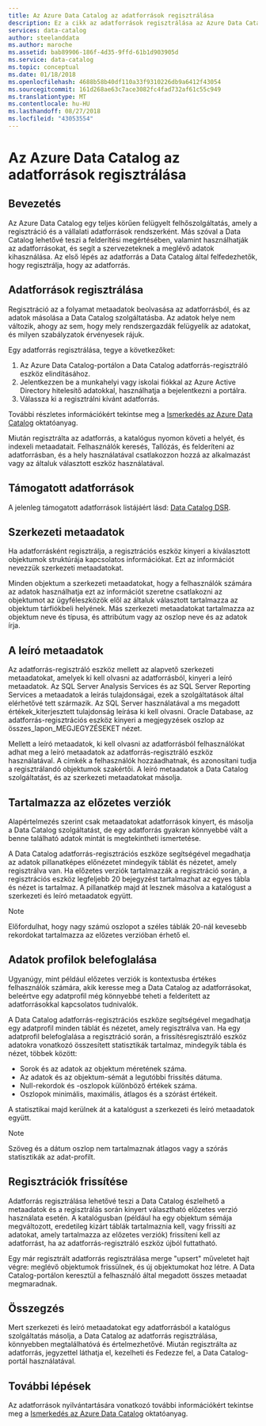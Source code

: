 ```yaml
---
title: Az Azure Data Catalog az adatforrások regisztrálása
description: Ez a cikk az adatforrások regisztrálása az Azure Data Catalog, beleértve a regisztrálás során kinyert metaadatokat tartalmazó mezőket emeli ki.
services: data-catalog
author: steelanddata
ms.author: maroche
ms.assetid: bab89906-186f-4d35-9ffd-61b1d903905d
ms.service: data-catalog
ms.topic: conceptual
ms.date: 01/18/2018
ms.openlocfilehash: 4688b58b40df110a33f9310226db9a6412f43054
ms.sourcegitcommit: 161d268ae63c7ace3082fc4fad732af61c55c949
ms.translationtype: MT
ms.contentlocale: hu-HU
ms.lasthandoff: 08/27/2018
ms.locfileid: "43053554"
---
```

# <a name="register-data-sources-in-azure-data-catalog"></a>Az Azure Data Catalog az adatforrások regisztrálása
## <a name="introduction"></a>Bevezetés
Az Azure Data Catalog egy teljes körűen felügyelt felhőszolgáltatás, amely a regisztráció és a vállalati adatforrások rendszerként. Más szóval a Data Catalog lehetővé teszi a felderítési megértésében, valamint használhatják az adatforrásokat, és segít a szervezeteknek a meglévő adatok kihasználása. Az első lépés az adatforrás a Data Catalog által felfedezhetők, hogy regisztrálja, hogy az adatforrás.

## <a name="register-data-sources"></a>Adatforrások regisztrálása
Regisztráció az a folyamat metaadatok beolvasása az adatforrásból, és az adatok másolása a Data Catalog szolgáltatásba. Az adatok helye nem változik, ahogy az sem, hogy mely rendszergazdák felügyelik az adatokat, és milyen szabályzatok érvényesek rájuk.

Egy adatforrás regisztrálása, tegye a következőket:
1. Az Azure Data Catalog-portálon a Data Catalog adatforrás-regisztráló eszköz elindításához. 
2. Jelentkezzen be a munkahelyi vagy iskolai fiókkal az Azure Active Directory hitelesítő adatokkal, használhatja a bejelentkezni a portálra.
3. Válassza ki a regisztrálni kívánt adatforrás.

További részletes információkért tekintse meg a [Ismerkedés az Azure Data Catalog](data-catalog-get-started.md) oktatóanyag.

Miután regisztrálta az adatforrás, a katalógus nyomon követi a helyét, és indexeli metaadatait. Felhasználók keresés, Tallózás, és felderíteni az adatforrásban, és a hely használatával csatlakozzon hozzá az alkalmazást vagy az általuk választott eszköz használatával.

## <a name="supported-data-sources"></a>Támogatott adatforrások
A jelenleg támogatott adatforrások listájáért lásd: [Data Catalog DSR](data-catalog-dsr.md).

## <a name="structural-metadata"></a>Szerkezeti metaadatok
Ha adatforrásként regisztrálja, a regisztrációs eszköz kinyeri a kiválasztott objektumok struktúrája kapcsolatos információkat. Ezt az információt nevezzük szerkezeti metaadatokat.

Minden objektum a szerkezeti metaadatokat, hogy a felhasználók számára az adatok használhatja ezt az információt szeretne csatlakozni az objektumot az ügyféleszközök elől az általuk választott tartalmazza az objektum tárfiókbeli helyének. Más szerkezeti metaadatokat tartalmazza az objektum neve és típusa, és attribútum vagy az oszlop neve és az adatok írja.

## <a name="descriptive-metadata"></a>A leíró metaadatok
Az adatforrás-regisztráló eszköz mellett az alapvető szerkezeti metaadatokat, amelyek ki kell olvasni az adatforrásból, kinyeri a leíró metaadatok. Az SQL Server Analysis Services és az SQL Server Reporting Services a metaadatok a leírás tulajdonságai, ezek a szolgáltatások által elérhetővé tett származik. Az SQL Server használatával a ms megadott értékek\_kiterjesztett tulajdonság leírása ki kell olvasni. Oracle Database, az adatforrás-regisztrációs eszköz kinyeri a megjegyzések oszlop az összes\_lapon\_MEGJEGYZÉSEKET nézet.

Mellett a leíró metaadatok, ki kell olvasni az adatforrásból felhasználókat adhat meg a leíró metaadatok az adatforrás-regisztráló eszköz használatával. A címkék a felhasználók hozzáadhatnak, és azonosítani tudja a regisztrálandó objektumok szakértői. A leíró metaadatok a Data Catalog szolgáltatást, és az szerkezeti metaadatokat másolja.

## <a name="include-previews"></a>Tartalmazza az előzetes verziók
Alapértelmezés szerint csak metaadatokat adatforrások kinyert, és másolja a Data Catalog szolgáltatást, de egy adatforrás gyakran könnyebbé vált a benne található adatok mintát is megtekintheti ismertetése.

A Data Catalog adatforrás-regisztrációs eszköze segítségével megadhatja az adatok pillanatképes előnézetet mindegyik táblát és nézetet, amely regisztrálva van. Ha előzetes verziók tartalmazzák a regisztráció során, a regisztrációs eszköz legfeljebb 20 bejegyzést tartalmazhat az egyes tábla és nézet is tartalmaz. A pillanatkép majd át lesznek másolva a katalógust a szerkezeti és leíró metaadatok együtt.

> [!NOTE]
> Előfordulhat, hogy nagy számú oszlopot a széles táblák 20-nál kevesebb rekordokat tartalmazza az előzetes verzióban érhető el.
>
>

## <a name="include-data-profiles"></a>Adatok profilok belefoglalása
Ugyanúgy, mint például előzetes verziók is kontextusba értékes felhasználók számára, akik keresse meg a Data Catalog az adatforrásokat, beleértve egy adatprofil még könnyebbé teheti a felderített az adatforrásokkal kapcsolatos tudnivalók.

A Data Catalog adatforrás-regisztrációs eszköze segítségével megadhatja egy adatprofil minden táblát és nézetet, amely regisztrálva van. Ha egy adatprofil belefoglalása a regisztráció során, a frissítésregisztráló eszköz adatokra vonatkozó összesített statisztikák tartalmaz, mindegyik tábla és nézet, többek között:

* Sorok és az adatok az objektum méretének száma.
* Az adatok és az objektum-sémát a legutóbbi frissítés dátuma.
* Null-rekordok és -oszlopok különböző értékek száma.
* Oszlopok minimális, maximális, átlagos és a szórást értékeit.

A statisztikai majd kerülnek át a katalógust a szerkezeti és leíró metaadatok együtt.

> [!NOTE]
> Szöveg és a dátum oszlop nem tartalmaznak átlagos vagy a szórás statisztikák az adat-profilt.
>
>

## <a name="update-registrations"></a>Regisztrációk frissítése
Adatforrás regisztrálása lehetővé teszi a Data Catalog észlelhető a metaadatok és a regisztrálás során kinyert választható előzetes verzió használata esetén. A katalógusban (például ha egy objektum sémája megváltozott, eredetileg kizárt táblák tartalmaznia kell, vagy frissíti az adatokat, amely tartalmazza az előzetes verziók) frissíteni kell az adatforrást, ha az adatforrás-regisztráló eszköz újból futtatható.

Egy már regisztrált adatforrás regisztrálása merge "upsert" műveletet hajt végre: meglévő objektumok frissülnek, és új objektumokat hoz létre. A Data Catalog-portálon keresztül a felhasználó által megadott összes metaadat megmaradnak.

## <a name="summary"></a>Összegzés
Mert szerkezeti és leíró metaadatokat egy adatforrásból a katalógus szolgáltatás másolja, a Data Catalog az adatforrás regisztrálása, könnyebben megtalálhatóvá és értelmezhetővé. Miután regisztrálta az adatforrás, jegyzettel láthatja el, kezelheti és Fedezze fel, a Data Catalog-portál használatával.

## <a name="next-steps"></a>További lépések
Az adatforrások nyilvántartására vonatkozó további információkért tekintse meg a [Ismerkedés az Azure Data Catalog](data-catalog-get-started.md) oktatóanyag.
